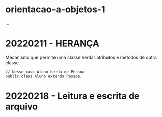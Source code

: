 # orientacao-a-objetos-1


...

# 20220211 - HERANÇA

Mecanismo que permite uma classe herdar atributos e métodos de outra classe.

```
// Nesse caso Aluno herda de Pessoa
public class Aluno extends Pessoa;
```

# 20220218 - Leitura e escrita de arquivo